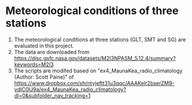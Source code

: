# Meteorological conditions of three stations

1. The meteorological conditions at three stations (GLT, SMT and SG) are evaluated in this project.
2. The data are downloaded from https://disc.gsfc.nasa.gov/datasets/M2I3NPASM_5.12.4/summary?keywords=M2I3
3. The scripts are modifed based on "ex4_MaunaKea_radio_climatology (Author: Scott Paine)" of https://www.dropbox.com/sh/ntyjeftt31u3qqc/AAAKelr2bserZM9-vdIC0IJ9a/ex4_MaunaKea_radio_climatology?dl=0&subfolder_nav_tracking=1

